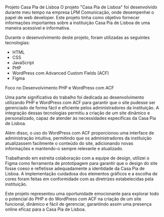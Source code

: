 Projeto Casa Pia de Lisboa
O projeto "Casa Pia de Lisboa" foi desenvolvido durante meu tempo na empresa LPM Comunicação, onde desempenhei o papel de web developer. Este projeto tinha como objetivo fornecer informações importantes sobre a instituição Casa Pia de Lisboa de uma maneira acessível e informativa.

Durante o desenvolvimento deste projeto, foram utilizadas as seguintes tecnologias: <br>

<ul>
  <li>HTML</li>
  <li>CSS</li>
  <li>JavaScript</li>
  <li>PHP</li>
  <li>WordPress com Advanced Custom Fields (ACF)</li>
  <li>Figma</li>  
</ul>

Foco no Desenvolvimento PHP e WordPress com ACF <br>

Uma parte significativa do trabalho foi dedicada ao desenvolvimento utilizando PHP e WordPress com ACF para garantir que o site pudesse ser gerenciado de forma fácil e eficiente pelos administradores da instituição. A integração dessas tecnologias permitiu a criação de um site dinâmico e personalizado, capaz de atender às necessidades específicas da Casa Pia de Lisboa.

Além disso, o uso do WordPress com ACF proporcionou uma interface de administração intuitiva, permitindo que os administradores da instituição atualizassem facilmente o conteúdo do site, adicionando novas informações e mantendo-o sempre relevante e atualizado.

Trabalhando em estreita colaboração com a equipe de design, utilizei o Figma como ferramenta de prototipagem para garantir que o design do site fosse coeso e refletisse adequadamente a identidade da Casa Pia de Lisboa. A implementação cuidadosa dos elementos gráficos e a escolha de cores foram feitas em conformidade com as diretrizes estabelecidas pela instituição.

Este projeto representou uma oportunidade emocionante para explorar todo o potencial do PHP e do WordPress com ACF na criação de um site funcional, dinâmico e fácil de gerenciar, garantindo assim uma presença online eficaz para a Casa Pia de Lisboa.
